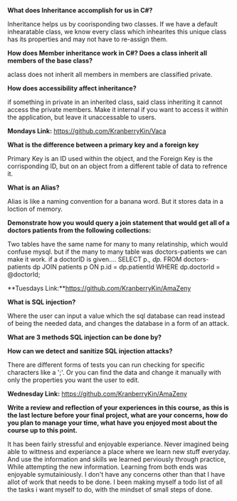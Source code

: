 **What does Inheritance accomplish for us in C#?**

Inheritance helps us by coorisponding two classes. If we have a default inhearatable class, we know every class which inhearites this unique class has its properties and may not have to re-assign them. 

**How does Member inheritance work in C#? Does a class inherit all members of the base class?**

aclass does not inherit all members in members are classified private. 

**How does accessibility affect inheritance?**

if something in private in an inherited class, said class inheriting it cannot access the private members. Make it internal if you want to access it within the application, but leave it unaccessable to users.

**Mondays Link:** https://github.com/KranberryKin/Vaca

**What is the difference between a primary key and a foreign key**

Primary Key is an ID used within the object, and the Foreign Key is the corrisponding ID, but on an object from a different table of data to refrence it. 

**What is an Alias?**

Alias is like a naming convention for a banana word. But it stores data in a loction of memory.

**Demonstrate how you would query a join statement that would get all of a doctors patients from the following collections:**

Two tables have the same name for many to many relatinship, which would confuse mysql. but if the many to many table was doctors-patients we can make it work. if a doctorID is given....
SELECT p.*, dp.* FROM doctors-patients dp JOIN patients p ON p.id = dp.patientId WHERE dp.doctorId = @doctorId;

**Tuesdays Link:**https://github.com/KranberryKin/AmaZeny

**What is SQL injection?**

Where the user can input a value which the sql database can read instead of being the needed data, and changes the database in a form of an attack.

**What are 3 methods SQL injection can be done by?**



**How can we detect and sanitize SQL injection attacks?**

There are different forms of tests you can run checking for specific characters like a ';'. Or you can find the data and change it manually with only the properties you want the user to edit.

**Wednesday Link:** https://github.com/KranberryKin/AmaZeny

**Write a review and reflection of your experiences in this course, as this is the last lecture before your final project, what are your concerns, how do you plan to manage your time, what have you enjoyed most about the course up to this point.**

It has been fairly stressful and enjoyable experiance. Never imagined being able to wittness and experiance a place where we learn new stuff everyday. And use the information and skills we learned perviously through practice, While attempting the new information. Learning from both ends was enjoyable symutainiously. I don't have any concerns other than that I have allot of work that needs to be done. I been making myself a todo list of all the tasks i want myself to do, with the mindset of small steps of done. 
